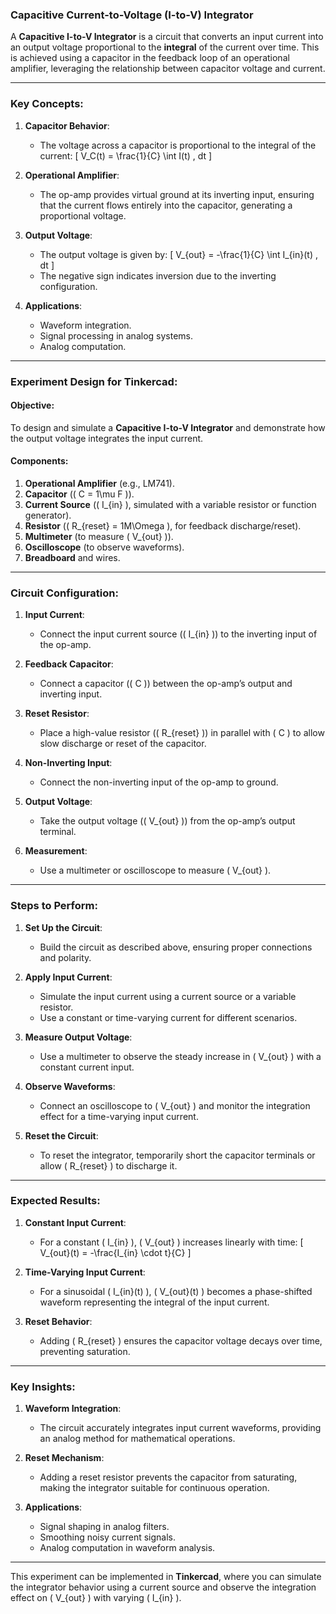 ### **Capacitive Current-to-Voltage (I-to-V) Integrator**

A **Capacitive I-to-V Integrator** is a circuit that converts an input current into an output voltage proportional to the **integral** of the current over time. This is achieved using a capacitor in the feedback loop of an operational amplifier, leveraging the relationship between capacitor voltage and current.

---

### **Key Concepts**:

1. **Capacitor Behavior**:
   - The voltage across a capacitor is proportional to the integral of the current:
     \[
     V_C(t) = \frac{1}{C} \int I(t) \, dt
     \]

2. **Operational Amplifier**:
   - The op-amp provides virtual ground at its inverting input, ensuring that the current flows entirely into the capacitor, generating a proportional voltage.

3. **Output Voltage**:
   - The output voltage is given by:
     \[
     V_{out} = -\frac{1}{C} \int I_{in}(t) \, dt
     \]
   - The negative sign indicates inversion due to the inverting configuration.

4. **Applications**:
   - Waveform integration.
   - Signal processing in analog systems.
   - Analog computation.

---

### **Experiment Design for Tinkercad**:

#### **Objective**:
To design and simulate a **Capacitive I-to-V Integrator** and demonstrate how the output voltage integrates the input current.

#### **Components**:
1. **Operational Amplifier** (e.g., LM741).
2. **Capacitor** (\( C = 1\mu F \)).
3. **Current Source** (\( I_{in} \), simulated with a variable resistor or function generator).
4. **Resistor** (\( R_{reset} = 1M\Omega \), for feedback discharge/reset).
5. **Multimeter** (to measure \( V_{out} \)).
6. **Oscilloscope** (to observe waveforms).
7. **Breadboard** and wires.

---

### **Circuit Configuration**:

1. **Input Current**:
   - Connect the input current source (\( I_{in} \)) to the inverting input of the op-amp.

2. **Feedback Capacitor**:
   - Connect a capacitor (\( C \)) between the op-amp’s output and inverting input.

3. **Reset Resistor**:
   - Place a high-value resistor (\( R_{reset} \)) in parallel with \( C \) to allow slow discharge or reset of the capacitor.

4. **Non-Inverting Input**:
   - Connect the non-inverting input of the op-amp to ground.

5. **Output Voltage**:
   - Take the output voltage (\( V_{out} \)) from the op-amp’s output terminal.

6. **Measurement**:
   - Use a multimeter or oscilloscope to measure \( V_{out} \).

---

### **Steps to Perform**:

1. **Set Up the Circuit**:
   - Build the circuit as described above, ensuring proper connections and polarity.

2. **Apply Input Current**:
   - Simulate the input current using a current source or a variable resistor.
   - Use a constant or time-varying current for different scenarios.

3. **Measure Output Voltage**:
   - Use a multimeter to observe the steady increase in \( V_{out} \) with a constant current input.

4. **Observe Waveforms**:
   - Connect an oscilloscope to \( V_{out} \) and monitor the integration effect for a time-varying input current.

5. **Reset the Circuit**:
   - To reset the integrator, temporarily short the capacitor terminals or allow \( R_{reset} \) to discharge it.

---

### **Expected Results**:

1. **Constant Input Current**:
   - For a constant \( I_{in} \), \( V_{out} \) increases linearly with time:
     \[
     V_{out}(t) = -\frac{I_{in} \cdot t}{C}
     \]

2. **Time-Varying Input Current**:
   - For a sinusoidal \( I_{in}(t) \), \( V_{out}(t) \) becomes a phase-shifted waveform representing the integral of the input current.

3. **Reset Behavior**:
   - Adding \( R_{reset} \) ensures the capacitor voltage decays over time, preventing saturation.

---

### **Key Insights**:

1. **Waveform Integration**:
   - The circuit accurately integrates input current waveforms, providing an analog method for mathematical operations.

2. **Reset Mechanism**:
   - Adding a reset resistor prevents the capacitor from saturating, making the integrator suitable for continuous operation.

3. **Applications**:
   - Signal shaping in analog filters.
   - Smoothing noisy current signals.
   - Analog computation in waveform analysis.

---

This experiment can be implemented in **Tinkercad**, where you can simulate the integrator behavior using a current source and observe the integration effect on \( V_{out} \) with varying \( I_{in} \).